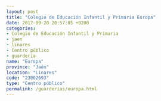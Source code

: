 ```yaml
---
layout: post
title: "Colegio de Educación Infantil y Primaria Europa"
date: 2017-09-20 20:57:05 +0200
categories:
- Colegio de Educación Infantil y Primaria
- jaen
- linares
- Centro público
- guarderia
name: "Europa"
province: "Jaén"
location: "Linares"
code: "23002693"
type: "Centro público"
permalink: /guarderias/europa.html
---
```

